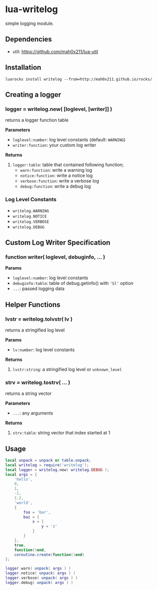 lua-writelog
=======

simple logging module.

## Dependencies

- util: https://github.com/mah0x211/lua-util

## Installation

```
luarocks install writelog --from=http://mah0x211.github.io/rocks/
```

## Creating a logger

### logger = writelog.new( [loglevel, [writer]] )

returns a logger function table

**Parameters**

- `loglevel:number`: log level constants (default: `WARNING`)
- `writer:function`: your custom log writer

**Returns**

1. `logger:table`: table that contained following function;
    - `warn:function`: write a warning log
    - `notice:function`: write a notice log
    - `verbose:function`: write a verbose log
    - `debug:function`: write a debug log


### Log Level Constants

- `writelog.WARNING`
- `writelog.NOTICE`
- `writelog.VERBOSE`
- `writelog.DEBUG`


## Custom Log Writer Specification

### function writer( loglevel, debuginfo, ... )

**Params**

- `loglevel:number`: log level constants
- `debuginfo:table`: table of debug.getinfo() with `'Sl'` option
- `...`: passed logging data


## Helper Functions

### lvstr = writelog.tolvstr( lv )

returns a stringified log level

**Params**

- `lv:number`: log level constants

**Returns**

1. `lvstr:string`: a stringified log level or `unknown_level`


### strv = writelog.tostrv( ... )

returns a string vector

**Parameters**

- `...`: any arguments

**Returns**

1. `strv:table`: string vector that index started at 1


## Usage

```lua
local unpack = unpack or table.unpack;
local writelog = require('writelog');
local logger = writelog.new( writelog.DEBUG );
local args = {
    'hello',
    0,
    1,
    -1,
    1.2,
    'world',
    {
        foo = 'bar',
        baz = {
            x = {
                y = 'z'
            }
        }
    },
    true,
    function()end,
    coroutine.create(function()end)
};

logger.warn( unpack( args ) )
logger.notice( unpack( args ) )
logger.verbose( unpack( args ) )
logger.debug( unpack( args ) )
```
